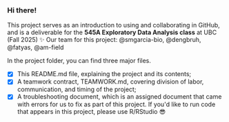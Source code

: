 ### Hi there!
This project serves as an introduction to using and collaborating in GitHub, and is a deliverable for the **545A Exploratory Data Analysis class** at UBC (Fall 2025) ✨
Our team for this project: @smgarcia-bio, @dengbruh, @fatyas, @am-field

In the project folder, you can find three major files. 
- [X] This README.md file, explaining the project and its contents;
- [X] A teamwork contract, TEAMWORK.md, covering division of labor, communication, and timing of the project;
- [X] A troubleshooting document, which is an assigned document that came with errors for us to fix as part of this project.
If you'd like to run code that appears in this project, please use R/RStudio 😎
